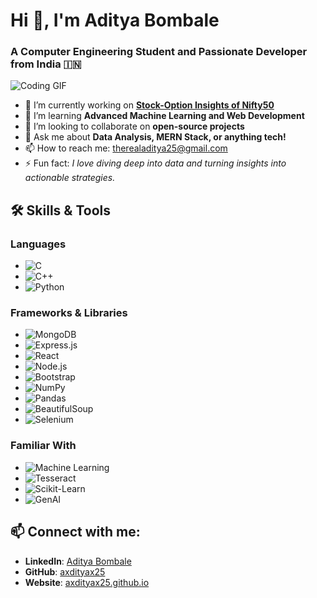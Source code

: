 # Hi 👋, I'm Aditya Bombale

### A Computer Engineering Student and Passionate Developer from India 🇮🇳

![Coding GIF](https://your-gif-link-here)

- 🔭 I’m currently working on **[Stock-Option Insights of Nifty50](https://github.com/axdityax25/Stock-OptionInsight)**
- 🌱 I’m learning **Advanced Machine Learning and Web Development**
- 👯 I’m looking to collaborate on **open-source projects**
- 💬 Ask me about **Data Analysis, MERN Stack, or anything tech!**
- 📫 How to reach me: [therealaditya25@gmail.com](mailto:therealaditya25@gmail.com)
- ⚡ Fun fact: *I love diving deep into data and turning insights into actionable strategies.*

## 🛠️ Skills & Tools

### Languages
- ![C](https://img.shields.io/badge/-C-00599C?style=flat&logo=c&logoColor=white)
- ![C++](https://img.shields.io/badge/-C++-00599C?style=flat&logo=c%2B%2B&logoColor=white)
- ![Python](https://img.shields.io/badge/-Python-3776AB?style=flat&logo=python&logoColor=white)

### Frameworks & Libraries
- ![MongoDB](https://img.shields.io/badge/-MongoDB-47A248?style=flat&logo=mongodb&logoColor=white)
- ![Express.js](https://img.shields.io/badge/-Express.js-000000?style=flat&logo=express&logoColor=white)
- ![React](https://img.shields.io/badge/-React-61DAFB?style=flat&logo=react&logoColor=white)
- ![Node.js](https://img.shields.io/badge/-Node.js-339933?style=flat&logo=node.js&logoColor=white)
- ![Bootstrap](https://img.shields.io/badge/-Bootstrap-7952B3?style=flat&logo=bootstrap&logoColor=white)
- ![NumPy](https://img.shields.io/badge/-NumPy-013243?style=flat&logo=numpy&logoColor=white)
- ![Pandas](https://img.shields.io/badge/-Pandas-150458?style=flat&logo=pandas&logoColor=white)
- ![BeautifulSoup](https://img.shields.io/badge/-BeautifulSoup-000000?style=flat&logo=beautifulsoup&logoColor=white)
- ![Selenium](https://img.shields.io/badge/-Selenium-43B02A?style=flat&logo=selenium&logoColor=white)

### Familiar With
- ![Machine Learning](https://img.shields.io/badge/-Machine%20Learning-102230?style=flat&logoColor=white)
- ![Tesseract](https://img.shields.io/badge/-Tesseract-5D91F2?style=flat&logo=tesseract&logoColor=white)
- ![Scikit-Learn](https://img.shields.io/badge/-Scikit%20Learn-F7931E?style=flat&logo=scikit-learn&logoColor=white)
- ![GenAI](https://img.shields.io/badge/-GenAI-6E9ECF?style=flat&logoColor=white)

## 📫 Connect with me:
- **LinkedIn**: [Aditya Bombale](http://www.linkedin.com/in/axdityax25)
- **GitHub**: [axdityax25](https://github.com/axdityax25)
- **Website**: [axdityax25.github.io](https://axdityax25.github.io)
